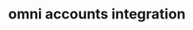 ---
title: "omni accounts integration"
titleList: omni accounts
summary: "Omni Accounts is an “all-in-one” accounting system that delivers focused, effective enterprise resource planning and business solutions."
type: platform
image: "/uploads/logo-platform-omni.png"
imageAlt: omni accounts logo
weight: 15
tags: ["erp"]
---